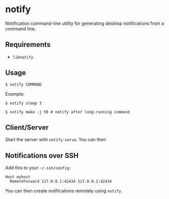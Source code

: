 # notify

Notification command-line utility for generating desktop notifications from a command line.

## Requirements

- `libnotify`

## Usage

    $ notify COMMAND

Example:

    $ notify sleep 3

    $ notify make -j 50 # notify after long-running command

## Client/Server

Start the server with `notify-serve`. You can then 

## Notifications over SSH

Add this to your `~/.ssh/config`:

    Host myhost
      RemoteForward 127.0.0.1:42434 127.0.0.1:42434

You can then create notifications remotely using `notify`.
